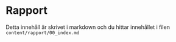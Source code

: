 ---
---
Rapport
=========================

Detta innehåll är skrivet i markdown och du hittar innehållet i filen `content/rapport/00_index.md`

